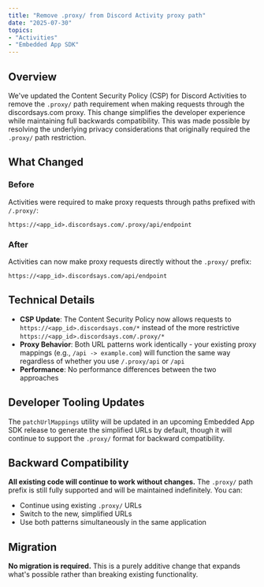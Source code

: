 ```yaml
---
title: "Remove .proxy/ from Discord Activity proxy path"
date: "2025-07-30"
topics:
- "Activities"
- "Embedded App SDK"
---
```


## Overview

We've updated the Content Security Policy (CSP) for Discord Activities to remove the `.proxy/` path requirement when making requests through the discordsays.com proxy. This change simplifies the developer experience while maintaining full backwards compatibility. This was made possible by resolving the underlying privacy considerations that originally required the `.proxy/` path restriction.

## What Changed

### Before

Activities were required to make proxy requests through paths prefixed with `/.proxy/`:

```
https://<app_id>.discordsays.com/.proxy/api/endpoint
```

### After

Activities can now make proxy requests directly without the `.proxy/` prefix:

```
https://<app_id>.discordsays.com/api/endpoint
```

## Technical Details

- **CSP Update**: The Content Security Policy now allows requests to `https://<app_id>.discordsays.com/*` instead of the more restrictive `https://<app_id>.discordsays.com/.proxy/*`
- **Proxy Behavior**: Both URL patterns work identically - your existing proxy mappings (e.g., `/api -> example.com`) will function the same way regardless of whether you use `/.proxy/api` or `/api`
- **Performance**: No performance differences between the two approaches

## Developer Tooling Updates

The `patchUrlMappings` utility will be updated in an upcoming Embedded App SDK release to generate the simplified URLs by default, though it will continue to support the `.proxy/` format for backward compatibility.

## Backward Compatibility

**All existing code will continue to work without changes.** The `.proxy/` path prefix is still fully supported and will be maintained indefinitely. You can:

- Continue using existing `.proxy/` URLs
- Switch to the new, simplified URLs
- Use both patterns simultaneously in the same application

## Migration

**No migration is required.** This is a purely additive change that expands what's possible rather than breaking existing functionality.
